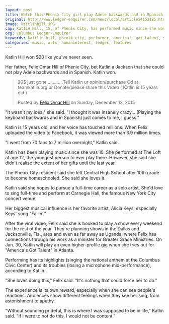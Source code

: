 ```yaml
---
layout: post
title: Watch this Phenix City girl play Adele backwards and in Spanish
original: http://www.ledger-enquirer.com/news/local/article54152185.html
image: kaitlinhill.JPG
cap: Katlin Hill, 15, of Phenix City, has performed music since she was 10. She plans to compete on "America's Got Talent." (Kyle Nazario)
org: Columbus Ledger-Enquirer
keywords: kaitlin hill, phenix city, performer, america's got talent, singer
categories: music, arts, humaninterest, ledger, features
---
```


Katlin Hill won $20 like you've never seen.

<!--break-->

Her father, Felix Omar Hill of Phenix City, bet Katlin a Jackson that she could not play Adele backwards and in Spanish. Katlin won.

<div id="fb-root"></div><script>(function(d, s, id) {  var js, fjs = d.getElementsByTagName(s)[0];  if (d.getElementById(id)) return;  js = d.createElement(s); js.id = id;  js.src = "//connect.facebook.net/en_US/sdk.js#xfbml=1&version=v2.3";  fjs.parentNode.insertBefore(js, fjs);}(document, 'script', 'facebook-jssdk'));</script><div class="fb-video" data-allowfullscreen="1" data-href="/100010640376533/videos/vb.100010640376533/147770212254324/?type=3"><div class="fb-xfbml-parse-ignore"><blockquote cite="https://www.facebook.com/100010640376533/videos/147770212254324/"><a href="https://www.facebook.com/100010640376533/videos/147770212254324/"></a><p>20$ just gone.............Tell Katlin ur opinion/purchase Cd at teamkatlin.org or Donate/please share this Video ( Katlin is 15 years old )</p>Posted by <a href="https://www.facebook.com/people/Felix-Omar-Hill/100010640376533">Felix Omar Hill</a> on Sunday, December 13, 2015</blockquote></div></div>

"It wasn't my idea," she said. "I thought it was insanely crazy... (Playing the keyboard backwards and in Spanish) just comes to me, I guess."

Katlin is 15 years old, and her voice has touched millions. When Felix uploaded the video to Facebook, it was viewed more than 6.9 million times.

"I went from 70 fans to 7 million overnight," Katlin said.

Katlin has been playing music since she was 10. She performed at The Loft at age 12, the youngest person to ever play there. However, she said she didn't realize the extent of her gifts until the last year.

The Phenix City resident said she left Central High School after 10th grade to become homeschooled. She said she loves it.

Katlin said she hopes to pursue a full-time career as a solo artist. She'd love to sing full-time and perform at Carnegie Hall, the famous New York City concert venue.

Her biggest musical influence is her favorite artist, Alicia Keys, especially Keys' song "Fallin'."

After the viral video, Felix said she is booked to play a show every weekend for the rest of the year. They're planning shows in the Dallas and Jacksonville, Fla., area and even as far away as Uganda, where Felix has connections through his work as a minister for Greater Grace Ministries. On Jan. 30, Katlin will play an even higher-profile gig when she tries out for "America's Got Talent" in Atlanta.

Performing has its highlights (singing the national anthem at the Columbus Civic Center) and its troubles (losing a microphone mid-performance), according to Katlin.

"She loves doing this," Felix said. "It's nothing that could force her to do."

The experience is its own reward, especially when she can see people's reactions. Audiences show different feelings when they see her sing, from astonishment to apathy.

"Without sounding prideful, this is where I was supposed to be in life," Katlin said. "If I were to not do this, I would not be content."